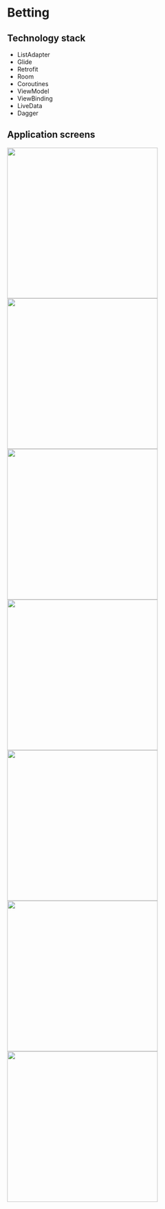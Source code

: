 # Betting
## Technology stack
- ListAdapter
- Glide
- Retrofit
- Room
- Coroutines
- ViewModel
- ViewBinding
- LiveData
- Dagger

## Application screens
<p>
    <img src="https://github.com/IgorChaus/Betting/assets/95531383/cae1ceaf-aeeb-4259-818d-d038be7eca0f" height="350">
    <img src="https://github.com/IgorChaus/Betting/assets/95531383/e7c97855-a869-4da7-9c03-be91f0b52ff1" height="350">
    <img src="https://github.com/IgorChaus/Betting/assets/95531383/93c0fc33-b31f-4c78-b304-b5be3a6e15d1" height="350">
    <img src="https://github.com/IgorChaus/Betting/assets/95531383/c4ba1c58-800d-4762-8d88-ae6dfa7ce44a" height="350">
    <img src="https://github.com/IgorChaus/Betting/assets/95531383/eeb43ab5-eafe-46d7-9ca7-4b5785ef346d" height="350">
    <img src="https://github.com/IgorChaus/Betting/assets/95531383/50ec2a9b-3044-4e10-93f5-84d432da81c8" height="350">
    <img src="https://github.com/IgorChaus/Betting/assets/95531383/90074368-3eea-4efc-bf72-382f661db60c" height="350">
</p>
